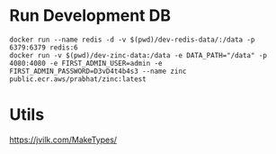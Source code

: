 # Run Development DB

```
docker run --name redis -d -v $(pwd)/dev-redis-data/:/data -p 6379:6379 redis:6
docker run -v $(pwd)/dev-zinc-data:/data -e DATA_PATH="/data" -p 4080:4080 -e FIRST_ADMIN_USER=admin -e FIRST_ADMIN_PASSWORD=D3vD4t4b4s3 --name zinc public.ecr.aws/prabhat/zinc:latest
```

# Utils

https://jvilk.com/MakeTypes/
